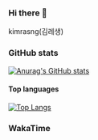 ### Hi there 👋
kimrasng(김레생)

### GitHub stats

[![Anurag's GitHub stats](https://github-readme-stats.vercel.app/api?username=kimrasng)](https://github.com/anuraghazra/github-readme-stats)


#### Top languages

[![Top Langs](https://github-readme-stats.vercel.app/api/top-langs/?username=kimrasng&layout=compact)](https://github.com/kimrasng)

### WakaTime
<!--START_SECTION:waka-->
<!--END_SECTION:waka-->
